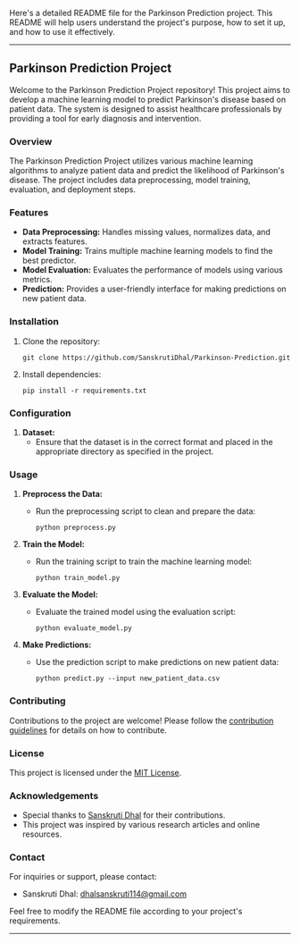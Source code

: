 Here's a detailed README file for the Parkinson Prediction project. This README will help users understand the project's purpose, how to set it up, and how to use it effectively.

---

## Parkinson Prediction Project

Welcome to the Parkinson Prediction Project repository! This project aims to develop a machine learning model to predict Parkinson's disease based on patient data. The system is designed to assist healthcare professionals by providing a tool for early diagnosis and intervention.

### Overview
The Parkinson Prediction Project utilizes various machine learning algorithms to analyze patient data and predict the likelihood of Parkinson's disease. The project includes data preprocessing, model training, evaluation, and deployment steps.

### Features
- **Data Preprocessing:** Handles missing values, normalizes data, and extracts features.
- **Model Training:** Trains multiple machine learning models to find the best predictor.
- **Model Evaluation:** Evaluates the performance of models using various metrics.
- **Prediction:** Provides a user-friendly interface for making predictions on new patient data.

### Installation
1. Clone the repository:
   ```
   git clone https://github.com/SanskrutiDhal/Parkinson-Prediction.git
   ```
2. Install dependencies:
   ```
   pip install -r requirements.txt
   ```

### Configuration
1. **Dataset:**
   - Ensure that the dataset is in the correct format and placed in the appropriate directory as specified in the project.

### Usage
1. **Preprocess the Data:**
   - Run the preprocessing script to clean and prepare the data:
     ```
     python preprocess.py
     ```

2. **Train the Model:**
   - Run the training script to train the machine learning model:
     ```
     python train_model.py
     ```

3. **Evaluate the Model:**
   - Evaluate the trained model using the evaluation script:
     ```
     python evaluate_model.py
     ```

4. **Make Predictions:**
   - Use the prediction script to make predictions on new patient data:
     ```
     python predict.py --input new_patient_data.csv
     ```

### Contributing
Contributions to the project are welcome! Please follow the [contribution guidelines](CONTRIBUTING.md) for details on how to contribute.

### License
This project is licensed under the [MIT License](LICENSE).

### Acknowledgements
- Special thanks to [Sanskruti Dhal](https://github.com/SanskrutiDhal) for their contributions.
- This project was inspired by various research articles and online resources.

### Contact
For inquiries or support, please contact:
- Sanskruti Dhal: [dhalsanskruti114@gmail.com](mailto:dhalsanskruti114@gmail.com)

Feel free to modify the README file according to your project's requirements.

---
